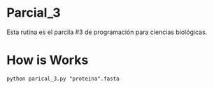 # Parcial_3

Esta rutina es el parcila #3 de programación para ciencias biológicas.

# How is Works 

    python parical_3.py "proteina".fasta  

